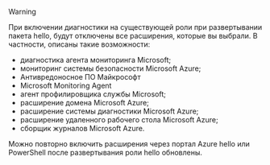 > [!WARNING]
> При включении диагностики на существующей роли при развертывании пакета hello, будут отключены все расширения, которые вы выбрали. В частности, описаны такие возможности:
>
> * диагностика агента мониторинга Microsoft;
> * мониторинг системы безопасности Microsoft Azure;
> * Антивредоносное ПО Майкрософт                 
> * Microsoft Monitoring Agent
> * агент профилировщика службы Microsoft;      
> * расширение домена Microsoft Azure;        
> * расширение системы диагностики Microsoft Azure;   
> * расширение удаленного рабочего стола Microsoft Azure;
> * сборщик журналов Microsoft Azure.
>
> Можно повторно включить расширения через портал Azure hello или PowerShell после развертывания роли hello обновлены.
>
